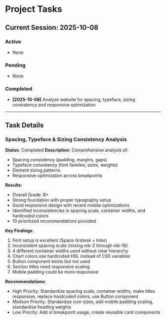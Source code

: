 # Project Tasks

## Current Session: 2025-10-08

### Active
- None

### Pending
- None

### Completed
- **[2025-10-08]** Analyze website for spacing, typeface, sizing consistency and responsive optimization

---

## Task Details

### Spacing, Typeface & Sizing Consistency Analysis
**Status**: Completed
**Description**: Comprehensive analysis of:
- Spacing consistency (padding, margins, gaps)
- Typeface consistency (font families, sizes, weights)
- Element sizing patterns
- Responsive optimization across breakpoints

**Results**:
- Overall Grade: B+
- Strong foundation with proper typography setup
- Good responsive design with recent mobile optimizations
- Identified inconsistencies in spacing scale, container widths, and hardcoded colors
- 10 prioritized recommendations provided

**Key Findings**:
1. Font setup is excellent (Space Grotesk + Inter)
2. Inconsistent spacing scale (mixing mb-2 through mb-16)
3. 4 different container widths used without clear hierarchy
4. Chart colors use hardcoded HSL instead of CSS variables
5. Button component exists but not used
6. Section titles need responsive scaling
7. Mobile padding could be more responsive

**Recommendations**:
- High Priority: Standardize spacing scale, container widths, make titles responsive, replace hardcoded colors, use Button component
- Medium Priority: Standardize icon sizes, add mobile padding scaling, standardize heading weights
- Low Priority: Add xl breakpoint usage, create reusable card components
